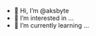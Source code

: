 - 👋 Hi, I’m @aksbyte
- 👀 I’m interested in ...
- 🌱 I’m currently learning ...

<!---
aksbyte/aksbyte is a ✨ special ✨ repository because its `README.md` (this file) appears on your GitHub profile.
You can click the Preview link to take a look at your changes.
--->
